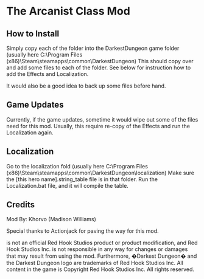 
# The Arcanist Class Mod

## How to Install

Simply copy each of the folder into the DarkestDungeon game folder (usually here  C:\Program Files (x86)\Steam\steamapps\common\DarkestDungeon\)
This should copy over and add some files to each of the folder.  See below for instruction how to add the Effects and Localization.

It would also be a good idea to back up some files before hand.


## Game Updates

Currently, if the game updates, sometime it would wipe out some of the files need for this mod. Usually, this require re-copy of the Effects and run the Localization again.  



## Localization

Go to the localization fold (usually here  C:\Program Files (x86)\Steam\steamapps\common\DarkestDungeon\localization\)
Make sure the  [this hero name].string_table file is in that folder.  Run the Localization.bat file, and it will compile the table. 


## Credits

Mod By: Khorvo (Madison Williams)

Special thanks to Actionjack for paving the way for this mod.


<Arcanist Class Mod> is not an official Red Hook Studios product or product modification, and Red Hook Studios Inc. is not responsible in any way for changes or damages that may result from using the mod. Furthermore, �Darkest Dungeon� and the Darkest Dungeon logo are trademarks of Red Hook Studios Inc. All content in the game is Copyright Red Hook Studios Inc. All rights reserved.
